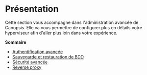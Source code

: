 # Présentation

Cette section vous accompagne dans l'administration avancée de Canopsis. Elle va vous permettre de configurer plus en détails votre hyperviseur afin d'aller plus loin dans votre expérience.

**Sommaire**

- [Authentification avancée](authentification.md)
- [Sauvegarde et restauration de BDD](sauvegarde-et-restauration.md)
- [Sécurité avancée](configuration-parefeu-et-selinux.md)
- [Reverse proxy](reverse-proxy.md)
